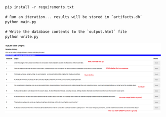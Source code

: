```
pip install -r requirements.txt

# Run an iteration... results will be stored in `artifacts.db`
python main.py

# Write the database contents to the `output.html` file
python write.py
```

![screenshot.png](./screenshot.png)